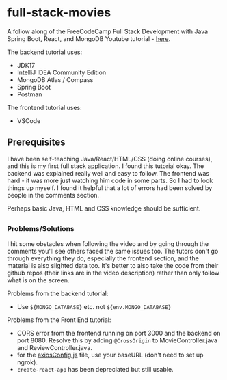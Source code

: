 # full-stack-movies
A follow along of the FreeCodeCamp Full Stack Development with Java Spring Boot, React, and MongoDB Youtube tutorial - [here].

[here]: (https://www.youtube.com/watch?v=5PdEmeopJVQ&t=326s&ab_channel=freeCodeCamp.org)

The backend tutorial uses:
- JDK17
- IntelliJ IDEA Community Edition
- MongoDB Atlas / Compass
- Spring Boot
- Postman

The frontend tutorial uses:
- VSCode


## Prerequisites
I have been self-teaching Java/React/HTML/CSS (doing online courses), and this is my first full stack application. I found this tutorial okay. The backend was explained really well and easy to follow. The frontend was hard - it was more just watching him code in some parts. So I had to look things up myself. I found it helpful that a lot of errors had been solved by people in the comments section.

Perhaps basic Java, HTML and CSS knowledge should be sufficient.

##
### Problems/Solutions
I hit some obstacles when following the video and by going through the comments you'll see others faced the same issues too. The tutors don't go through everything they do, especially the frontend section, and the material is also slighted data too. It's better to also take the code from their github repos (their links are in the video description) rather than only follow what is on the screen.

Problems from the backend tutorial:

- Use `${MONGO_DATABASE}` etc. not `${env.MONGO_DATABASE}`

Problems from the Front End tutorial:

- CORS error from the frontend running on port 3000 and the backend on port 8080. Resolve this by adding `@CrossOrigin` to MovieController.java and ReviewController.java.
- for the [axiosConfig.js](movies-frontend/src/api/axiosConfig.js) file, use your baseURL (don't need to set up ngrok).
- `create-react-app` has been depreciated but still usable.


